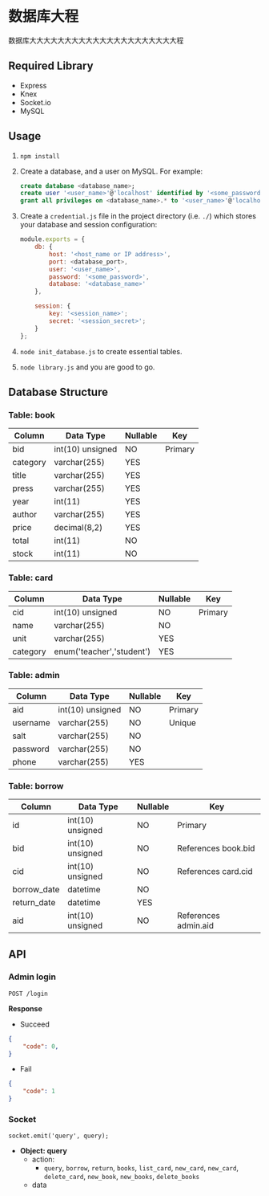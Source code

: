 # 数据库大程

数据库大大大大大大大大大大大大大大大大大大大大大程

## Required Library

- Express
- Knex
- Socket.io
- MySQL

## Usage

1. `npm install`
2. Create a database, and a user on MySQL. For example:

    ```sql
    create database <database_name>;
    create user '<user_name>'@'localhost' identified by '<some_password>';
    grant all privileges on <database_name>.* to '<user_name>'@'localhost';
    ```

3. Create a `credential.js` file in the project directory (i.e. `./`) which stores your database and session configuration:

    ```js
    module.exports = {
        db: {
            host: '<host_name or IP address>',
            port: <database_port>,
            user: '<user_name>',
            password: '<some_password>',
            database: '<database_name>'
        },

        session: {
            key: '<session_name>';
            secret: '<session_secret>';
        }
    };
    ```

4. `node init_database.js` to create essential tables.
5. `node library.js` and you are good to go.

## Database Structure

### Table: book

Column     |Data Type          |Nullable   |Key
---        |---                |---        |---
bid        |int(10) unsigned   |NO         |Primary
category   |varchar(255)       |YES        |
title      |varchar(255)       |YES        |
press      |varchar(255)       |YES        |
year       |int(11)            |YES        |
author     |varchar(255)       |YES        |
price      |decimal(8,2)       |YES        |
total      |int(11)            |NO         |
stock      |int(11)            |NO         |

### Table: card

Column     |Data Type                   |Nullable   |Key
---        |---                         |---        |---
cid        |int(10) unsigned            |NO         |Primary
name       |varchar(255)                |NO         |
unit       |varchar(255)                |YES        |
category   |enum('teacher','student')   |YES        |

### Table: admin

Column     |Data Type        |Nullable   |Key
---        |---              |---        |---
aid        |int(10) unsigned | NO        |Primary
username   |varchar(255)     | NO        |Unique
salt       |varchar(255)     | NO        |
password   |varchar(255)     | NO        |
phone      |varchar(255)     | YES       |

### Table: borrow

Column      |Data Type         |Nullable    |Key
---         |---               |---         |---
id          | int(10) unsigned | NO         |Primary
bid         | int(10) unsigned | NO         |References book.bid
cid         | int(10) unsigned | NO         |References card.cid
borrow_date | datetime         | NO         |
return_date | datetime         | YES        |
aid         | int(10) unsigned | NO         |References admin.aid

## API

### Admin login

```
POST /login
```

**Response**

- Succeed

```json
{
    "code": 0,
}
```

- Fail

```json
{
    "code": 1
}
```

### Socket

```
socket.emit('query', query);
```

- **Object: query**
    - action:
        - `query`, `borrow`, `return`, `books`, `list_card`, `new_card`, `new_card`, `delete_card`, `new_book`, `new_books`, `delete_books`
    - data
